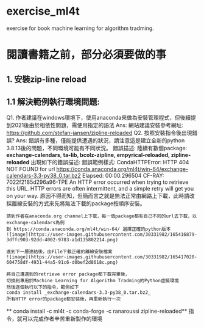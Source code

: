 # exercise_ml4t
exercise for book machine learning for algorithm tradming.
# 閱讀書籍之前，部分必須要做的事
## 1. 安裝zip-line reload
## 1.1 解決範例執行環境問題:
Q1. 作者建議在windows環境下，使用anaconda來做為安裝管理程式，但後續提到2021後由於相依性問題，需使用指定的語法
    Ans: 網站建議安裝參考網址: https://github.com/stefan-jansen/zipline-reloaded
Q2. 按照安裝指令後出現錯誤?
    Ans: 錯誤有多種，僅能提供遭遇的狀況，請注意這是建立全新的python 3.8.13後的問題，不同環境可能有不同狀況。
    錯誤描述:
    陸續有數個package: **exchange-calendars**, **ta-lib, bcolz-zipline, empyrical-reloaded, zipline-reloaded**
    出現如下的錯誤描述: 
    錯誤範例樣式:
    CondaHTTPError: HTTP 404 NOT FOUND for url <https://conda.anaconda.org/ml4t/win-64/exchange-calendars-3.3-py38_0.tar.bz2> Elapsed: 00:00.296504 CF-RAY: 7022f2185d296a96-TPE
    An HTTP error occurred when trying to retrieve this URL. HTTP errors are often intermittent, and a simple retry will get you on your way.
    原因不得而知，但簡而言之就是無法正常由網路上下載，此時請改採離線安裝的方式來先將無法下載的package按順序安裝。
    
    請到作者在anaconda.org channel上下載，每一個package都有自己不同的url去下載，以exchange-calendars為例
    到 https://conda.anaconda.org/ml4t/win-64/ 選擇正確的python版本 
    ![image](https://user-images.githubusercontent.com/30331982/165416879-3dffc903-92dd-4002-9783-a1d135802214.png)
    
    進到下一層連結後，由File下載正確的離線安裝檔案
    ![image](https://user-images.githubusercontent.com/30331982/165417020-604758df-4931-44a5-91c6-d0bef2d8618c.png)

    將自己遭遇到的retrieve error package都下載完畢後，
    切換到專用於Machine Learning for Algorithm Tradming的Python虛擬環境
    然後逐個執行以下的指令，範例如下 
    conda install _exchange-calendars-3.3-py38_0.tar.bz2_ 
    所有HTTP error的package都安裝後，再重新執行一次
   ** conda install -c ml4t -c conda-forge -c ranaroussi zipline-reloaded**
   指令，就可以完成作者辛苦重新製作的環境
